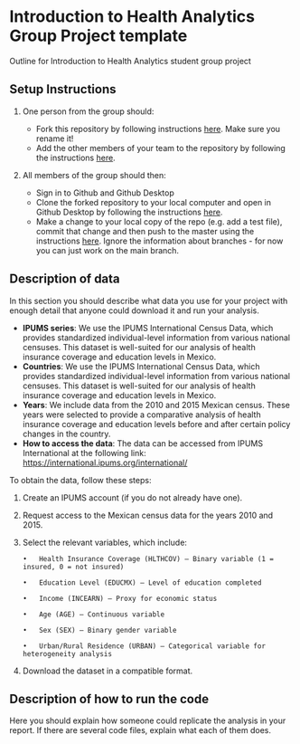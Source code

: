 # Introduction to Health Analytics Group Project template
Outline for Introduction to Health Analytics student group project

## Setup Instructions
1. One person from the group should:
    - Fork this repository by following instructions [here](https://docs.github.com/en/pull-requests/collaborating-with-pull-requests/working-with-forks/fork-a-repo). Make sure you rename it!
    - Add the other members of your team to the repository by following the instructions [here](https://docs.github.com/en/account-and-profile/setting-up-and-managing-your-personal-account-on-github/managing-access-to-your-personal-repositories/inviting-collaborators-to-a-personal-repository).

2. All members of the group should then:
    - Sign in to Github and Github Desktop
    - Clone the forked repository to your local computer and open in Github Desktop by following the instructions [here](https://docs.github.com/en/desktop/adding-and-cloning-repositories/cloning-a-repository-from-github-to-github-desktop).
    - Make a change to your local copy of the repo (e.g. add a test file), commit that change and then push to the master using the instructions [here](https://docs.github.com/en/desktop/making-changes-in-a-branch/committing-and-reviewing-changes-to-your-project-in-github-desktop). Ignore the information about branches - for now you can just work on the main branch.

## Description of data
In this section you should describe what data you use for your project with enough detail that anyone could download it and run your analysis.
- **IPUMS series**: We use the IPUMS International Census Data, which provides standardized individual-level information from various national censuses. This dataset is well-suited for our analysis of health insurance coverage and education levels in Mexico.
- **Countries**: We use the IPUMS International Census Data, which provides standardized individual-level information from various national censuses. This dataset is well-suited for our analysis of health insurance coverage and education levels in Mexico.
- **Years**: We include data from the 2010 and 2015 Mexican census. These years were selected to provide a comparative analysis of health insurance coverage and education levels before and after certain policy changes in the country.
- **How to access the data**: The data can be accessed from IPUMS International at the following link:
https://international.ipums.org/international/

To obtain the data, follow these steps:
1.	Create an IPUMS account (if you do not already have one).
 
2.	Request access to the Mexican census data for the years 2010 and 2015.
 
3.	Select the relevant variables, which include:

        •	Health Insurance Coverage (HLTHCOV) – Binary variable (1 = insured, 0 = not insured) 
	
        •	Education Level (EDUCMX) – Level of education completed
	
        •	Income (INCEARN) – Proxy for economic status
	
        •	Age (AGE) – Continuous variable
	
        •	Sex (SEX) – Binary gender variable
	
        •	Urban/Rural Residence (URBAN) – Categorical variable for heterogeneity analysis
	
 4.	Download the dataset in a compatible format.

## Description of how to run the code
Here you should explain how someone could replicate the analysis in your report. If there are several code files, explain what each of them does.
